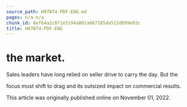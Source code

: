 ```yaml
---
source_path: H07BT4-PDF-ENG.md
pages: n/a-n/a
chunk_id: 8ef64a2c871e5194a002a667185da512d899e02c
title: H07BT4-PDF-ENG
---
```

# the market.

Sales leaders have long relied on seller drive to carry the day. But the

focus must shift to drag and its outsized impact on commercial results.

This article was originally published online on November 01, 2022.
